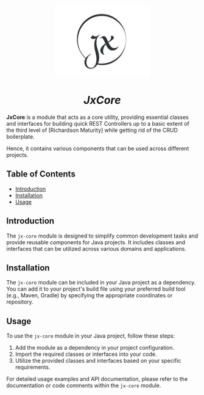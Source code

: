 <a name="readme-top"></a>
<br />
<div align="center">
  <a href="#">
   <!-- Replace this logo for a custom official logo -->
    <img src="./readme-assets/logos/jx-core.png" alt="Logo" width="250" height="190">
  </a>

<h1 align = "center">
<b><i>JxCore</i></b>
</h1>
</div>

**JxCore** is a module that acts as a core utility, providing essential classes and interfaces for building quick REST Controllers up to a basic extent of the third level of [Richardson Maturity] while getting rid of the CRUD boilerplate.

Hence, it contains various components that can be used across different projects.

## Table of Contents

- [Introduction](#introduction)
- [Installation](#installation)
- [Usage](#usage)

## Introduction

The `jx-core` module is designed to simplify common development tasks and provide reusable components for Java projects. It includes classes and interfaces that can be utilized across various domains and applications.

## Installation

The `jx-core` module can be included in your Java project as a dependency. You can add it to your project's build file using your preferred build tool (e.g., Maven, Gradle) by specifying the appropriate coordinates or repository.

## Usage

To use the `jx-core` module in your Java project, follow these steps:

1. Add the module as a dependency in your project configuration.
2. Import the required classes or interfaces into your code.
3. Utilize the provided classes and interfaces based on your specific requirements.

For detailed usage examples and API documentation, please refer to the documentation or code comments within the `jx-core` module.

[Richardson Maturity Model]: https://martinfowler.com/articles/richardsonMaturityModel.html
